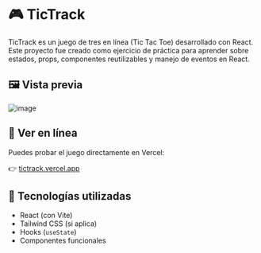# 🎮 TicTrack

TicTrack es un juego de tres en línea (Tic Tac Toe) desarrollado con React. Este proyecto fue creado como ejercicio de práctica para aprender sobre estados, props, componentes reutilizables y manejo de eventos en React.

## 🖼️ Vista previa

![image](https://github.com/user-attachments/assets/32cc4d94-9e5e-41fd-b486-9d22800f5713)


## 🚀 Ver en línea

Puedes probar el juego directamente en Vercel:

👉 [tictrack.vercel.app](https://tictrack.vercel.app)

## 🔧 Tecnologías utilizadas

- React (con Vite)
- Tailwind CSS (si aplica)
- Hooks (`useState`)
- Componentes funcionales
